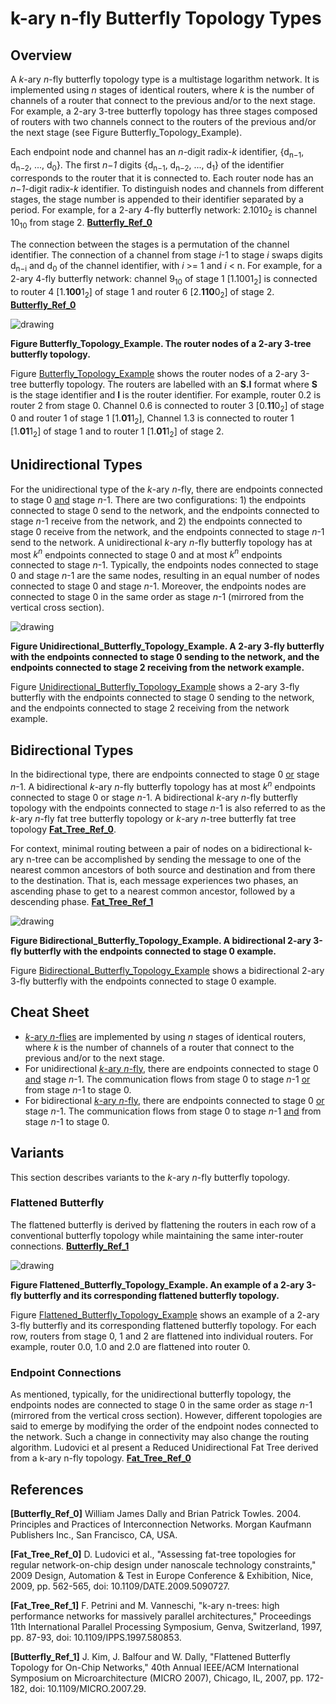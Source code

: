 # k-ary n-fly Butterfly Topology Types

## Overview <a id="butterfly"></a>

A _k_-ary _n_-fly butterfly topology type is a multistage logarithm network. It
is implemented using _n_ stages of identical routers, where _k_ is the number of
channels of a router that connect to the previous and/or to the next stage. For
example, a 2-ary 3-tree butterfly topology has three stages composed of routers
with two channels connect to the routers of the previous and/or the next stage
(see Figure Butterfly_Topology_Example).

Each endpoint node and channel has an _n_-digit radix-_k_ identifier,
{d<sub>n−1</sub>, d<sub>n−2</sub>, ..., d<sub>0</sub>}. The first _n−1_ digits
{d<sub>n−1</sub>, d<sub>n−2</sub>, ..., d<sub>1</sub>} of the identifier
corresponds to the router that it is connected to. Each router node has an
_n−1_-digit radix-_k_ identifier. To distinguish nodes and channels from
different stages, the stage number is appended to their identifier separated by
a period. For example, for a 2-ary 4-fly butterfly network: 2.1010<sub>2</sub>
is channel 10<sub>10</sub> from stage 2. **[Butterfly_Ref_0](#butterfly_ref_0)**

The connection between the stages is a permutation of the channel identifier.
The connection of a channel from stage _i_-1 to stage _i_ swaps digits
d<sub>n−i</sub> and d<sub>0</sub> of the channel identifier, with _i_ >= 1 and
_i_ &lt; n. For example, for a 2-ary 4-fly butterfly network: channel
9<sub>10</sub> of stage 1 [1.1001<sub>2</sub>] is connected to router 4
[1.<strong>100</strong>1<sub>2</sub>] of stage 1 and router 6
[2.<strong>110</strong>0<sub>2</sub>] of stage 2.
**[Butterfly_Ref_0](#butterfly_ref_0)**

![drawing](./noc/butterfly_topology.png)

**Figure Butterfly_Topology_Example<a id="butterfly_topology_example"></a>. The
router nodes of a 2-ary 3-tree butterfly topology.**

Figure [Butterfly_Topology_Example](#butterfly_topology_example) shows the
router nodes of a 2-ary 3-tree butterfly topology. The routers are labelled with
an **S.I** format where **S** is the stage identifier and **I** is the router
identifier. For example, router 0.2 is router 2 from stage 0. Channel 0.6 is
connected to router 3 [0.<strong>11</strong>0<sub>2</sub>] of stage 0 and router
1 of stage 1 [1.<strong>01</strong>1<sub>2</sub>], Channel 1.3 is connected to
router 1 [1.<strong>01</strong>1<sub>2</sub>] of stage 1 and to router 1
[1.<strong>01</strong>1<sub>2</sub>] of stage 2.

## Unidirectional Types <a id="unidirectional_butterfly"></a>

For the unidirectional type of the _k_-ary _n_-fly, there are endpoints
connected to stage 0 <span style="text-decoration:underline;">and</span> stage
_n_-1. There are two configurations: 1) the endpoints connected to stage 0 send
to the network, and the endpoints connected to stage _n_-1 receive from the
network, and 2) the endpoints connected to stage 0 receive from the network, and
the endpoints connected to stage _n_-1 send to the network. A unidirectional
_k_-ary _n_-fly butterfly topology has at most _k<sup>n</sup>_ endpoints
connected to stage 0 and at most _k<sup>n</sup>_ endpoints connected to stage
_n_-1. Typically, the endpoints nodes connected to stage 0 and stage _n_-1 are
the same nodes, resulting in an equal number of nodes connected to stage 0 and
stage _n_-1. Moreover, the endpoints nodes are connected to stage 0 in the same
order as stage _n_-1 (mirrored from the vertical cross section).

![drawing](./noc/unidirectional_butterfly.png)

**Figure
Unidirectional_Butterfly_Topology_Example<a id="unidirectional_butterfly_topology_example"></a>.
A 2-ary 3-fly butterfly with the endpoints connected to stage 0 sending to the
network, and the endpoints connected to stage 2 receiving from the network
example.**

Figure
[Unidirectional_Butterfly_Topology_Example](#unidirectional_butterfly_topology_example)
shows a 2-ary 3-fly butterfly with the endpoints connected to stage 0 sending to
the network, and the endpoints connected to stage 2 receiving from the network
example.

## Bidirectional Types <a id="bidirectional_butterfly"></a>

In the bidirectional type, there are endpoints connected to stage 0
<span style="text-decoration:underline;">or</span> stage _n_-1. A bidirectional
_k_-ary _n_-fly butterfly topology has at most _k<sup>n</sup>_ endpoints
connected to stage 0 or stage _n_-1. A bidirectional _k_-ary _n_-fly butterfly
topology with the endpoints connected to stage _n_-1 is also referred to as the
_k_-ary _n_-fly fat tree butterfly topology or _k_-ary _n_-tree butterfly fat
tree topology **[Fat_Tree_Ref_0](#fat_tree_ref_0)**.

For context, minimal routing between a pair of nodes on a bidirectional k-ary
n-tree can be accomplished by sending the message to one of the nearest common
ancestors of both source and destination and from there to the destination. That
is, each message experiences two phases, an ascending phase to get to a nearest
common ancestor, followed by a descending phase.
**[Fat_Tree_Ref_1](#fat_tree_ref_1)**

![drawing](./noc/bidirectional_butterfly.png)

**Figure
Bidirectional_Butterfly_Topology_Example<a id="bidirectional_butterfly_topology_example"></a>.
A bidirectional 2-ary 3-fly butterfly with the endpoints connected to stage 0
example.**

Figure
[Bidirectional_Butterfly_Topology_Example](#bidirectional_butterfly_topology_example)
shows a bidirectional 2-ary 3-fly butterfly with the endpoints connected to
stage 0 example.

## Cheat Sheet

*   [_k_-ary _n_-flies](#butterfly) are implemented by using _n_ stages of
    identical routers, where _k_ is the number of channels of a router that
    connect to the previous and/or to the next stage.
*   For unidirectional [_k_-ary _n_-fly](#unidirectional_butterfly), there are
    endpoints connected to stage 0
    <span style="text-decoration:underline;">and</span> stage _n_-1. The
    communication flows from stage 0 to stage _n_-1
    <span style="text-decoration:underline;">or</span> from stage _n_-1 to
    stage 0.
*   For bidirectional [_k_-ary _n_-fly](#bidirectional_butterfly), there are
    endpoints connected to stage 0
    <span style="text-decoration:underline;">or</span> stage _n_-1. The
    communication flows from stage 0 to stage _n_-1
    <span style="text-decoration:underline;">and</span> from stage _n_-1 to
    stage 0.

## Variants

This section describes variants to the _k_-ary _n_-fly butterfly topology.

### Flattened Butterfly

The flattened butterfly is derived by flattening the routers in each row of a
conventional butterfly topology while maintaining the same inter-router
connections. **[Butterfly_Ref_1](#butterfly_ref_1)**

![drawing](./noc/flatten_butterfly.png)

**Figure
Flattened_Butterfly_Topology_Example<a id="flattened_butterfly_topology_example"></a>.
An example of a 2-ary 3-fly butterfly and its corresponding flattened butterfly
topology.**

Figure
[Flattened_Butterfly_Topology_Example](#flattened_butterfly_topology_example)
shows an example of a 2-ary 3-fly butterfly and its corresponding flattened
butterfly topology. For each row, routers from stage 0, 1 and 2 are flattened
into individual routers. For example, router 0.0, 1.0 and 2.0 are flattened into
router 0.

### Endpoint Connections

As mentioned, typically, for the unidirectional butterfly topology, the
endpoints nodes are connected to stage 0 in the same order as stage _n_-1
(mirrored from the vertical cross section). However, different topologies are
said to emerge by modifying the order of the endpoint nodes connected to the
network. Such a change in connectivity may also change the routing algorithm.
Ludovici et al present a Reduced Unidirectional Fat Tree derived from a k-ary
n-fly topology. **[Fat_Tree_Ref_0](#fat_tree_ref_0)**

## References

**[Butterfly_Ref_0]<a id="butterfly_ref_0"></a>** William James Dally and Brian
Patrick Towles. 2004. Principles and Practices of Interconnection Networks.
Morgan Kaufmann Publishers Inc., San Francisco, CA, USA.

**[Fat_Tree_Ref_0]<a id="fat_tree_ref_0"></a>** D. Ludovici et al., "Assessing
fat-tree topologies for regular network-on-chip design under nanoscale
technology constraints," 2009 Design, Automation & Test in Europe Conference &
Exhibition, Nice, 2009, pp. 562-565, doi: 10.1109/DATE.2009.5090727.

**[Fat_Tree_Ref_1]<a id="fat_tree_ref_1"></a>** F. Petrini and M. Vanneschi,
"k-ary n-trees: high performance networks for massively parallel architectures,"
Proceedings 11th International Parallel Processing Symposium, Genva,
Switzerland, 1997, pp. 87-93, doi: 10.1109/IPPS.1997.580853.

**[Butterfly_Ref_1]<a id="butterfly_ref_1"></a>** J. Kim, J. Balfour and W.
Dally, "Flattened Butterfly Topology for On-Chip Networks," 40th Annual IEEE/ACM
International Symposium on Microarchitecture (MICRO 2007), Chicago, IL, 2007,
pp. 172-182, doi: 10.1109/MICRO.2007.29.
